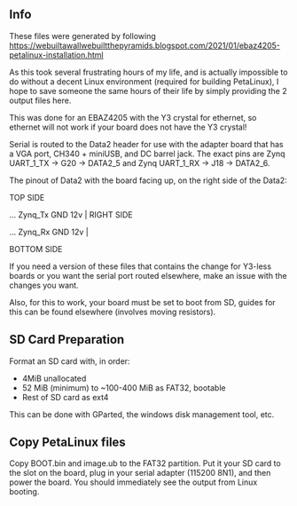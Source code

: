 ## Info
These files were generated by following https://webuiltawallwebuiltthepyramids.blogspot.com/2021/01/ebaz4205-petalinux-installation.html

As this took several frustrating hours of my life, and is actually impossible to do without a decent Linux environment (required for building PetaLinux), I hope to save someone the same hours of their life by simply providing the 2 output files here.

This was done for an EBAZ4205 with the Y3 crystal for ethernet, so ethernet will not work if your board does not have the Y3 crystal!

Serial is routed to the Data2 header for use with the adapter board that has a VGA port, CH340 + miniUSB, and DC barrel jack. The exact pins are Zynq UART_1_TX -> G20 -> DATA2_5 and Zynq UART_1_RX -> J18 -> DATA2_6.

The pinout of Data2 with the board facing up, on the right side of the Data2:

TOP SIDE

...	Zynq_Tx		GND	12v | RIGHT SIDE

...	Zynq_Rx		GND	12v |

BOTTOM SIDE



If you need a version of these files that contains the change for Y3-less boards or you want the serial port routed elsewhere, make an issue with the changes you want.

Also, for this to work, your board must be set to boot from SD, guides for this can be found elsewhere (involves moving resistors).


## SD Card Preparation

Format an SD card with, in order:
- 4MiB unallocated
- 52 MiB (minimum) to ~100-400 MiB as FAT32, bootable
- Rest of SD card as ext4

This can be done with GParted, the windows disk management tool, etc.

## Copy PetaLinux files

Copy BOOT.bin and image.ub to the FAT32 partition. Put it your SD card to the slot on the board, plug in your serial adapter (115200 8N1), and then power the board. You should immediately see the output from Linux booting.

